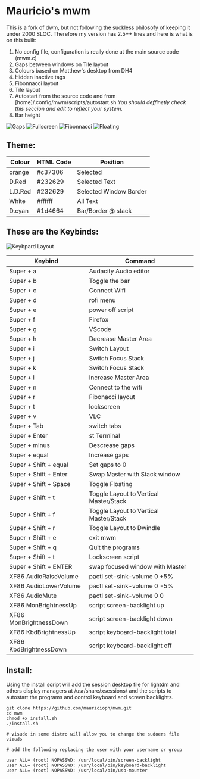 # Mauricio's mwm
This is a fork of dwm, but not following the suckless philosofy of keeping it under 2000 SLOC. Therefore my version has 2.5++ lines and here is what is on this built:
1. No config file, configuration is really done at the main source code (mwm.c)
1. Gaps between windows on Tile layout
1. Colours based on Matthew's desktop from DH4
1. Hidden inactive tags
1. Fibonnacci layout
1. Tile layout
1. Autostart from the source code and from [home]/.config/mwm/scripts/autostart.sh
*You should deffinetly check this seccion and edit to reflect your system.*
1. Bar height

![Gaps](https://github.com/mauricioph/mwm/blob/master/images/gaps.png?raw=true)
![Fullscreen](https://github.com/mauricioph/mwm/blob/master/images/Fullscreen.png?raw=true)
![Fibonnacci](https://github.com/mauricioph/mwm/blob/master/images/Fibonnacci.png?raw=true)
![Floating](https://github.com/mauricioph/mwm/blob/master/images/Floating.png?raw=true)


## Theme:
| Colour  | HTML Code | Position |
|---------|-----------|----------|
| orange  |  #c37306  | Selected |
| D.Red   |  #232629  | Selected Text |
| L.D.Red |  #232629  | Selected Window Border  |
| White   |  #ffffff  | All Text |
| D.cyan  |  #1d4664  | Bar/Border @ stack   |


## These are the Keybinds:
![Keybpard Layout](https://github.com/mauricioph/mwm/blob/master/images/mac-us-international-keyboard_1024x1024.png?raw=true)

| Keybind |  Command |
|---------|----------|
| Super + a | Audacity Audio editor |
| Super + b | Toggle the bar |
| Super + c | Connect Wifi |
| Super + d | rofi menu |
| Super + e | power off script |
| Super + f | Firefox |
| Super + g | VScode |
| Super + h | Decrease Master Area |
| Super + i | Switch Layout |
| Super + j | Switch Focus Stack |
| Super + k | Switch Focus Stack |
| Super + l | Increase Master Area |
| Super + n | Connect to the wifi |
| Super + r | Fibonacci layout |
| Super + t | lockscreen |
| Super + v | VLC |
| Super + Tab | switch tabs |
| Super + Enter | st Terminal |
| Super + minus | Descrease gaps |
| Super + equal | Increase gaps |
| Super + Shift + equal | Set gaps to 0
| Super + Shift + Enter | Swap Master with Stack window |
| Super + Shift + Space | Toggle Floating |
| Super + Shift + t | Toggle Layout to Vertical Master/Stack|
| Super + Shift + f | Toggle Layout to Vertical Master/Stack|
| Super + Shift + r | Toggle Layout to Dwindle |
| Super + Shift + e | exit mwm |
| Super + Shift + q | Quit the programs |
| Super + Shift + t | Lockscreen script |
| Super + Shift + ENTER | swap focused window with Master |
| XF86 AudioRaiseVolume | pactl set-sink-volume 0 +5% |
| XF86 AudioLowerVolume | pactl set-sink-volume 0 -5% |
| XF86 AudioMute | pactl set-sink-volume 0 0 |
| XF86 MonBrightnessUp | script screen-backlight up |
| XF86 MonBrightnessDown | script screen-backlight down |
| XF86 KbdBrightnessUp | script keyboard-backlight total |
| XF86 KbdBrightnessDown | script keyboard-backlight off |


## Install:
Using the install script will add the session desktop file for lightdm and others display managers at /usr/share/xsessions/ and the scripts to autostart the programs and control keyboard and screen backlights.

```
git clone https://github.com/mauricioph/mwm.git
cd mwm
chmod +x install.sh
./install.sh

# visudo in some distro will allow you to change the sudoers file
visudo

# add the following replacing the user with your username or group

user ALL= (root) NOPASSWD: /usr/local/bin/screen-backlight
user ALL= (root) NOPASSWD: /usr/local/bin/keyboard-backlight
user ALL= (root) NOPASSWD: /usr/local/bin/usb-mounter

